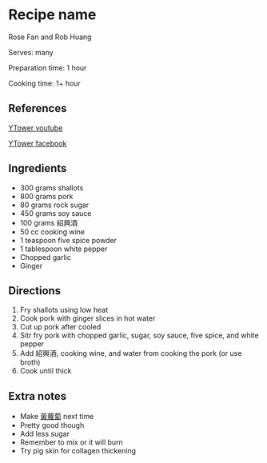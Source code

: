 # Recipe name

Rose Fan and Rob Huang

Serves: many

Preparation time: 1 hour

Cooking time: 1+ hour

## References

[YTower youtube](https://www.youtube.com/watch?v=uQQzTbzkFKU)

[YTower facebook](https://www.facebook.com/watch/?v=2695703003775471)

## Ingredients

- 300 grams shallots
- 800 grams pork
- 80 grams rock sugar
- 450 grams soy sauce
- 100 grams 紹興酒
- 50 cc cooking wine
- 1 teaspoon five spice powder
- 1 tablespoon white pepper
- Chopped garlic
- Ginger

## Directions

1. Fry shallots using low heat
2. Cook pork with ginger slices in hot water
3. Cut up pork after cooled
4. Sitr fry pork with chopped garlic, sugar, soy sauce, five spice, and white pepper
5. Add 紹興酒, cooking wine, and water from cooking the pork (or use broth)
6. Cook until thick

## Extra notes

- Make [黃蘿蔔](https://blog.wonderfulfood.com.tw/2015/10/27/%E7%94%A8%E8%96%91%E9%BB%83%E7%B2%89%E9%86%83%E6%BC%AC%E7%9A%84%E9%BB%83%E8%98%BF%E8%94%94%E7%89%87%EF%BC%8C%E7%8D%A8%E7%89%B9%E5%8F%88%E9%A4%8A%E7%94%9F/) next time
- Pretty good though
- Add less sugar
- Remember to mix or it will burn
- Try pig skin for collagen thickening
